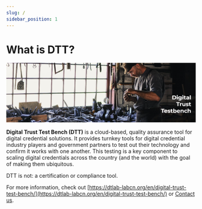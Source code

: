 ```yaml
---
slug: /
sidebar_position: 1
---
```


# What is DTT?

![DTT is a cloud-based, quality assurance tool for digital credential solutions](../images/dtt-workshop.png)

**Digital Trust Test Bench (DTT)** is a cloud-based, quality assurance tool for digital credential solutions. It provides  turnkey tools for digital credential industry players and government partners to test out their technology and confirm it works with one another. This testing is a key component to scaling digital credentials across the country (and the world) with the goal of making them ubiquitous.

DTT is not: a certification or compliance tool.

For more information, check out [https://dtlab-labcn.org/en/digital-trust-test-bench/](https://dtlab-labcn.org/en/digital-trust-test-bench/) or [Contact us](mailto:support@dtlab-labcn.org).
